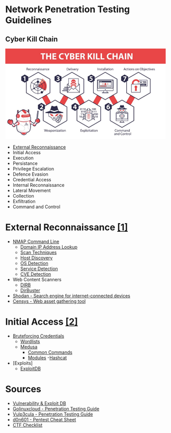 # Network Penetration Testing Guidelines

## Cyber Kill Chain
![image](src/cyber-kill-chain.jfif)
- [External Reconnaissance](#external-reconnaissance)
- Initial Access
- Execution
- Persistance
- Privilege Escalation
- Defence Evasion
- Credential Access
- Internal Reconnaissance
- Lateral Movement
- Collection
- Exfiltration
- Command and Control

# External Reconnaissance [[1]](https://attack.mitre.org/tactics/TA0043/)
- [NMAP Command Line](nmap.md)
    - [Domain IP Address Lookup](nmap.md#domain-ip-address-lookup)
    - [Scan Techniques](nmap.md#scan-techniques)
    - [Host Discovery](nmap.md#host-discovery)
    - [OS Detection](nmap.md#os-detection)
    - [Service Detection](nmap.md#service-detection)
    - [CVE Detection](nmap.md#CVE-detection)
- Web Content Scanners
    - [DIRB](https://medium.com/tech-zoom/dirb-a-web-content-scanner-bc9cba624c86)
    - [DirBuster](https://www.hackingarticles.in/comprehensive-guide-on-dirbuster-tool/)
- [Shodan - Search engine for internet-connected devices](https://www.shodan.io/)
- [Censys - Web asset gathering tool](https://censys.io/)

# Initial Access [[2]](https://attack.mitre.org/tactics/TA0001/)
- [Bruteforcing Credentials](bruteforce.md)
    - [Wordlists](bruteforce.md#wordlists)
    - [Medusa](bruteforce.md#medusa)
        - [Common Commands](bruteforce.md#common-commands)
        - [Modules](bruteforce.md#modules)
    -[Hashcat](bruteforce.md#hashcat)
- [Exploits]
    - [ExploitDB](https://www.exploit-db.com/search?e_author=Metasploit)

# Sources
- [Vulnerability & Exploit DB](https://www.rapid7.com/db/)
- [Golinuxcloud - Penetration Testing Guide](https://www.golinuxcloud.com/learn-hacking-using-metasploitable-2/)
- [Vulp3cula - Penetration Testing Guide](https://vulp3cula.gitbook.io/hackers-grimoire/)
- [d0n601 - Pentest Cheat Sheet](https://github.com/d0n601/Pentest-Cheat-Sheet)
- [CTF Checklist](https://fareedfauzi.gitbook.io/ctf-checklist-for-beginner/)
